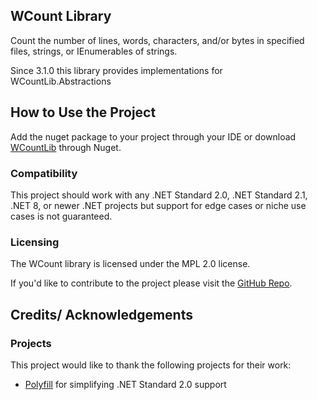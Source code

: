 ## WCount Library
Count the number of lines, words, characters, and/or bytes in specified files, strings, or IEnumerables of strings.

Since 3.1.0 this library provides implementations for WCountLib.Abstractions

## How to Use the Project
Add the nuget package to your project through your IDE or download [WCountLib](https://nuget.org/packages/wcountlib) through Nuget.

### Compatibility
This project should work with any .NET Standard 2.0, .NET Standard 2.1, .NET 8, or newer .NET projects but support for edge cases or niche use cases is not guaranteed.

### Licensing
The WCount library is licensed under the MPL 2.0 license.

If you'd like to contribute to the project please visit the [GitHub Repo](https://github.com/alastairlundy/WCount/).

## Credits/ Acknowledgements

### Projects
This project would like to thank the following projects for their work:
* [Polyfill](https://github.com/SimonCropp/Polyfill) for simplifying .NET Standard 2.0 support

